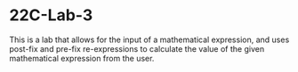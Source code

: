 # 22C-Lab-3

This is a lab that allows for  the input of a mathematical expression, and uses post-fix and pre-fix re-expressions to calculate the value of the given mathematical expression from the user.
